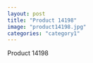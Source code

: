 ```yaml
---
layout: post
title: "Product 14198"
image: "product14198.jpg"
categories: "category1"
---
```

Product 14198
